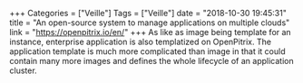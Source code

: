 +++
Categories = ["Veille"]
Tags = ["Veille"]
date = "2018-10-30 19:45:31"
title = "An open-source system to manage applications on multiple clouds"
link = "https://openpitrix.io/en/"
+++
As like as image being template for an instance, enterprise application is also templatized on OpenPitrix. The application template is much more complicated than image in that it could contain many more images and defines the whole lifecycle of an application cluster.
